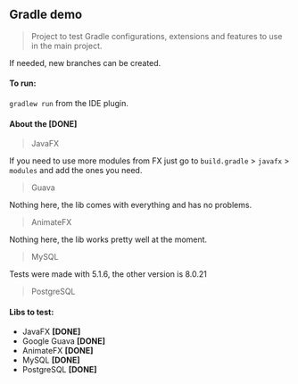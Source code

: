 Gradle demo
---

> Project to test Gradle 
> configurations, extensions and features to use in the main project.

If needed, new branches can be created.

#### To run:

`gradlew run` from the IDE plugin.


#### About the [DONE]

> JavaFX

If you need to use more modules from FX just go to 
`build.gradle` > `javafx` > `modules` and add the ones you need.

> Guava

Nothing here, the lib comes with everything and has no problems.

> AnimateFX

Nothing here, the lib works pretty well at the moment.

> MySQL

Tests were made with 5.1.6, the other version is 8.0.21

> PostgreSQL

#### Libs to test:

- JavaFX **[DONE]**
- Google Guava **[DONE]**
- AnimateFX **[DONE]**
- MySQL **[DONE]**
- PostgreSQL **[DONE]**


